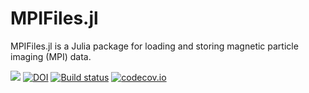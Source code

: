 # MPIFiles.jl

MPIFiles.jl is a Julia package for loading and storing magnetic particle imaging (MPI) data.

[![](https://img.shields.io/badge/docs-latest-blue.svg)](https://magneticparticleimaging.github.io/MPIFiles.jl/dev)
[![DOI](http://joss.theoj.org/papers/10.21105/joss.01331/status.svg)](https://doi.org/10.21105/joss.01331)
[![Build status](https://github.com/MagneticParticleImaging/MPIFiles.jl/workflows/CI/badge.svg)](https://github.com/MagneticParticleImaging/MPIFiles.jl/actions)
[![codecov.io](http://codecov.io/github/MagneticParticleImaging/MPIFiles.jl/coverage.svg?branch=master)](http://codecov.io/github/MagneticParticleImaging/MPIFiles.jl?branch=master)
